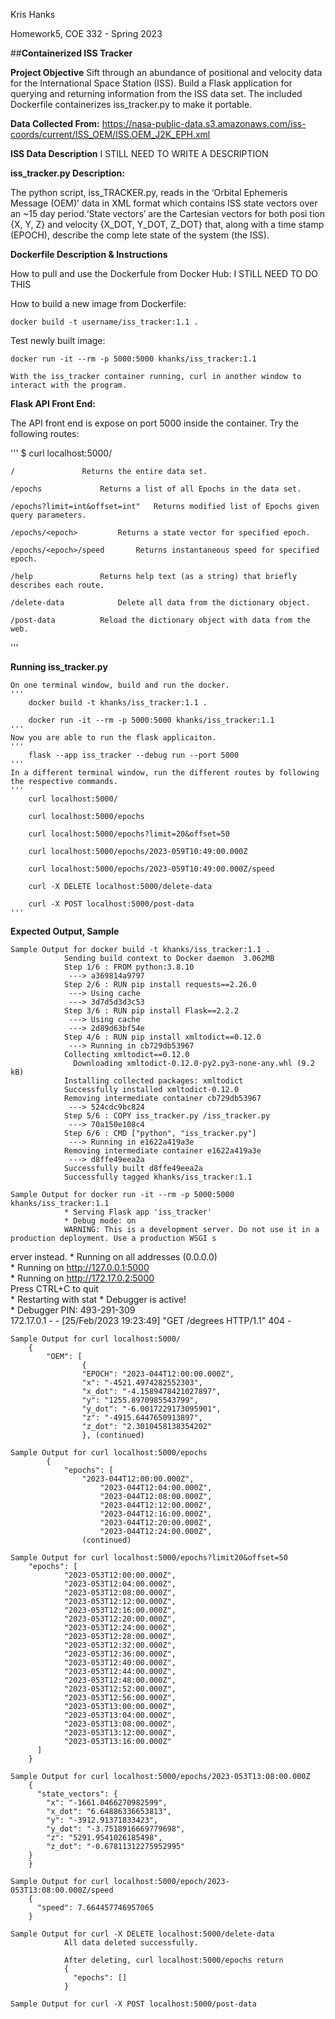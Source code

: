 Kris Hanks

Homework5, COE 332 - Spring 2023

##**Containerized ISS Tracker**

**Project Objective**
Sift through an abundance of positional and velocity data for the International Space Station (ISS). Build
 a Flask application for querying and returning information from the ISS data set. The included Dockerfile
 containerizes iss_tracker.py to make it portable.

**Data Collected From:**
https://nasa-public-data.s3.amazonaws.com/iss-coords/current/ISS_OEM/ISS.OEM_J2K_EPH.xml

**ISS Data Description**
I STILL NEED TO WRITE A DESCRIPTION

**iss_tracker.py Description:**

The python script, iss_TRACKER.py, reads in the ‘Orbital Ephemeris Message (OEM)’ data in XML format which
 contains ISS state vectors over an ~15 day period.‘State vectors’ are the Cartesian vectors for both posi
tion {X, Y, Z} and velocity {X_DOT, Y_DOT, Z_DOT} that, along with a time stamp (EPOCH), describe the comp
lete state of the system (the ISS).

**Dockerfile Description & Instructions**

How to pull and use the Dockerfule from Docker Hub:
	I STILL NEED TO DO THIS

How to build a new image from Dockerfile:

	docker build -t username/iss_tracker:1.1 .

Test newly built image:

	docker run -it --rm -p 5000:5000 khanks/iss_tracker:1.1

	With the iss_tracker container running, curl in another window to interact with the program.

**Flask API Front End:**

The API front end is expose on port 5000 inside the container. Try the following routes:

'''
$ curl localhost:5000/

	/ 				Returns the entire data set.
	
	/epochs				Returns a list of all Epochs in the data set. 

	/epochs?limit=int&offset=int" 	Returns modified list of Epochs given query parameters. 

	/epochs/<epoch> 		Returns a state vector for specified epoch. 

	/epochs/<epoch>/speed		Returns instantaneous speed for specified epoch. 

	/help 				Returns help text (as a string) that briefly describes each route.

	/delete-data 			Delete all data from the dictionary object.

	/post-data			Reload the dictionary object with data from the web.
'''

**Running iss_tracker.py**

	On one terminal window, build and run the docker.
	'''
		docker build -t khanks/iss_tracker:1.1 .

		docker run -it --rm -p 5000:5000 khanks/iss_tracker:1.1
	'''
	Now you are able to run the flask applicaiton. 
	'''	
		flask --app iss_tracker --debug run --port 5000
	'''
	In a different terminal window, run the different routes by following the respective commands. 
	'''
		curl localhost:5000/

		curl localhost:5000/epochs

		curl localhost:5000/epochs?limit=20&offset=50

		curl localhost:5000/epochs/2023-059T10:49:00.000Z	

		curl localhost:5000/epochs/2023-059T10:49:00.000Z/speed

		curl -X DELETE localhost:5000/delete-data
	
		curl -X POST localhost:5000/post-data
	'''
**Expected Output, Sample**

	Sample Output for docker build -t khanks/iss_tracker:1.1 .                                    
                Sending build context to Docker daemon  3.062MB                                       
                Step 1/6 : FROM python:3.8.10                                                         
                 ---> a369814a9797                                                                    
                Step 2/6 : RUN pip install requests==2.26.0                                           
                 ---> Using cache                                                                     
                 ---> 3d7d5d3d3c53                                                                    
                Step 3/6 : RUN pip install Flask==2.2.2                                               
                 ---> Using cache                                                                     
                 ---> 2d89d63bf54e                                                                    
                Step 4/6 : RUN pip install xmltodict==0.12.0                                          
                 ---> Running in cb729db53967
                Collecting xmltodict==0.12.0
                  Downloading xmltodict-0.12.0-py2.py3-none-any.whl (9.2 kB)                          
                Installing collected packages: xmltodict                                              
                Successfully installed xmltodict-0.12.0                                               
                Removing intermediate container cb729db53967                                          
                 ---> 524cdc9bc824                                                                    
                Step 5/6 : COPY iss_tracker.py /iss_tracker.py
                 ---> 70a150e108c4
                Step 6/6 : CMD ["python", "iss_tracker.py"]                                           
                 ---> Running in e1622a419a3e                                                         
                Removing intermediate container e1622a419a3e                                          
                 ---> d8ffe49eea2a                                                                    
                Successfully built d8ffe49eea2a                                                       
                Successfully tagged khanks/iss_tracker:1.1

	Sample Output for docker run -it --rm -p 5000:5000 khanks/iss_tracker:1.1                     
                * Serving Flask app 'iss_tracker'                                                     
                * Debug mode: on                                                                      
                WARNING: This is a development server. Do not use it in a production deployment. Use a production WSGI s
erver instead.
                 * Running on all addresses (0.0.0.0)                                                 
                 * Running on http://127.0.0.1:5000                                                   
                 * Running on http://172.17.0.2:5000                                                  
                Press CTRL+C to quit                                                                  
                 * Restarting with stat
                 * Debugger is active!                                                                
                 * Debugger PIN: 493-291-309                                                          
                172.17.0.1 - - [25/Feb/2023 19:23:49] "GET /degrees HTTP/1.1" 404 - 

	Sample Output for curl localhost:5000/
		{
  			"OEM": [
    				{
      				"EPOCH": "2023-044T12:00:00.000Z",
      				"x": "-4521.4974282552303",
      				"x_dot": "-4.1589478421027897",
      				"y": "1255.8970985543799",
      				"y_dot": "-6.0017229173095901",
      				"z": "-4915.6447650913897",
      				"z_dot": "2.3010458138354202"
    				}, (continued)		
	
	Sample Output for curl localhost:5000/epochs
			{
  				"epochs": [
   					"2023-044T12:00:00.000Z",
    					"2023-044T12:04:00.000Z",
    					"2023-044T12:08:00.000Z",
    					"2023-044T12:12:00.000Z",
    					"2023-044T12:16:00.000Z",
    					"2023-044T12:20:00.000Z",
    					"2023-044T12:24:00.000Z",
					(continued)

	Sample Output for curl localhost:5000/epochs?limit20&offset=50
		"epochs": [
			    "2023-053T12:00:00.000Z",
			    "2023-053T12:04:00.000Z",
			    "2023-053T12:08:00.000Z",
			    "2023-053T12:12:00.000Z",
			    "2023-053T12:16:00.000Z",
			    "2023-053T12:20:00.000Z",
			    "2023-053T12:24:00.000Z",
			    "2023-053T12:28:00.000Z",
			    "2023-053T12:32:00.000Z",
			    "2023-053T12:36:00.000Z",
			    "2023-053T12:40:00.000Z",
			    "2023-053T12:44:00.000Z",
			    "2023-053T12:48:00.000Z",
			    "2023-053T12:52:00.000Z",
			    "2023-053T12:56:00.000Z",
			    "2023-053T13:00:00.000Z",
			    "2023-053T13:04:00.000Z",
			    "2023-053T13:08:00.000Z",
			    "2023-053T13:12:00.000Z",
			    "2023-053T13:16:00.000Z"
		  ]
		}	

	Sample Output for curl localhost:5000/epochs/2023-053T13:08:00.000Z
		{
		  "state_vectors": {
		    "x": "-1661.0466270982599",
		    "x_dot": "6.64886336653813",
		    "y": "-3912.91371833423",
		    "y_dot": "-3.7518916669779698",
		    "z": "5291.9541026185498",
		    "z_dot": "-0.67811312275952995"
  		}
		}

	Sample Output for curl localhost:5000/epoch/2023-053T13:08:00.000Z/speed
		{
		  "speed": 7.664457746957065
		}

	Sample Output for curl -X DELETE localhost:5000/delete-data                                   
                All data deleted successfully.                                                        
                                                                                                      
                After deleting, curl localhost:5000/epochs return                                     
                {                                                                                     
                  "epochs": []                                                                        
                }

	Sample Output for curl -X POST localhost:5000/post-data
